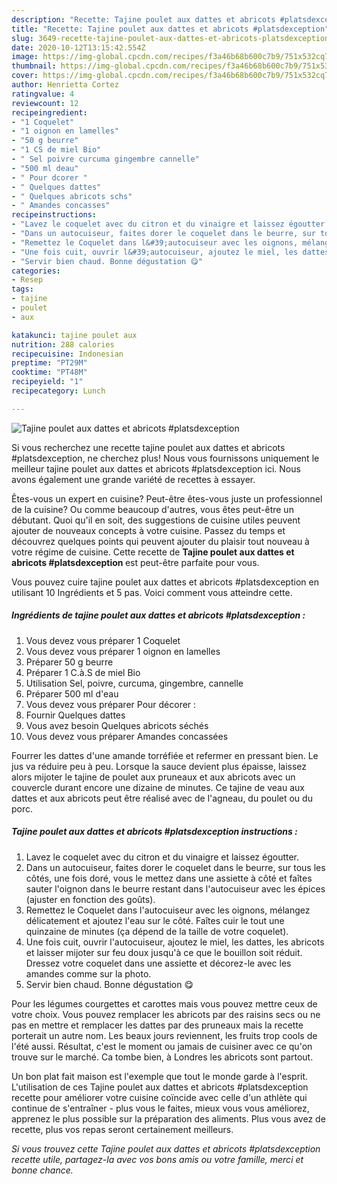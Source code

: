 ```yaml
---
description: "Recette: Tajine poulet aux dattes et abricots #platsdexception"
title: "Recette: Tajine poulet aux dattes et abricots #platsdexception"
slug: 3649-recette-tajine-poulet-aux-dattes-et-abricots-platsdexception
date: 2020-10-12T13:15:42.554Z
image: https://img-global.cpcdn.com/recipes/f3a46b68b600c7b9/751x532cq70/tajine-poulet-aux-dattes-et-abricots-platsdexception-photo-principale-de-la-recette.jpg
thumbnail: https://img-global.cpcdn.com/recipes/f3a46b68b600c7b9/751x532cq70/tajine-poulet-aux-dattes-et-abricots-platsdexception-photo-principale-de-la-recette.jpg
cover: https://img-global.cpcdn.com/recipes/f3a46b68b600c7b9/751x532cq70/tajine-poulet-aux-dattes-et-abricots-platsdexception-photo-principale-de-la-recette.jpg
author: Henrietta Cortez
ratingvalue: 4
reviewcount: 12
recipeingredient:
- "1 Coquelet"
- "1 oignon en lamelles"
- "50 g beurre"
- "1 CS de miel Bio"
- " Sel poivre curcuma gingembre cannelle"
- "500 ml deau"
- " Pour dcorer "
- " Quelques dattes"
- " Quelques abricots schs"
- " Amandes concasses"
recipeinstructions:
- "Lavez le coquelet avec du citron et du vinaigre et laissez égoutter."
- "Dans un autocuiseur, faites dorer le coquelet dans le beurre, sur tous les côtés, une fois doré, vous le mettez dans une assiette à côté et faîtes sauter l&#39;oignon dans le beurre restant dans l&#39;autocuiseur avec les épices (ajuster en fonction des goûts)."
- "Remettez le Coquelet dans l&#39;autocuiseur avec les oignons, mélangez délicatement et ajoutez l&#39;eau sur le côté. Faîtes cuir le tout une quinzaine de minutes (ça dépend de la taille de votre coquelet)."
- "Une fois cuit, ouvrir l&#39;autocuiseur, ajoutez le miel, les dattes, les abricots et laisser mijoter sur feu doux jusqu&#39;à ce que le bouillon soit réduit. Dressez votre coquelet dans une assiette et décorez-le avec les amandes comme sur la photo."
- "Servir bien chaud. Bonne dégustation 😋"
categories:
- Resep
tags:
- tajine
- poulet
- aux

katakunci: tajine poulet aux 
nutrition: 288 calories
recipecuisine: Indonesian
preptime: "PT29M"
cooktime: "PT48M"
recipeyield: "1"
recipecategory: Lunch

---
```



![Tajine poulet aux dattes et abricots #platsdexception](https://img-global.cpcdn.com/recipes/f3a46b68b600c7b9/751x532cq70/tajine-poulet-aux-dattes-et-abricots-platsdexception-photo-principale-de-la-recette.jpg)

Si vous recherchez une recette tajine poulet aux dattes et abricots #platsdexception, ne cherchez plus! Nous vous fournissons uniquement le meilleur tajine poulet aux dattes et abricots #platsdexception ici. Nous avons également une grande variété de recettes à essayer.

Êtes-vous un expert en cuisine? Peut-être êtes-vous juste un professionnel de la cuisine? Ou comme beaucoup d'autres, vous êtes peut-être un débutant. Quoi qu'il en soit, des suggestions de cuisine utiles peuvent ajouter de nouveaux concepts à votre cuisine. Passez du temps et découvrez quelques points qui peuvent ajouter du plaisir tout nouveau à votre régime de cuisine. Cette recette de <strong> Tajine poulet aux dattes et abricots #platsdexception </strong> est peut-être parfaite pour vous.

<!--inarticleads1-->

Vous pouvez cuire tajine poulet aux dattes et abricots #platsdexception en utilisant 10 Ingrédients et 5 pas. Voici comment vous atteindre cette.

##### Ingrédients de tajine poulet aux dattes et abricots #platsdexception :

1. Vous devez vous préparer 1 Coquelet
1. Vous devez vous préparer 1 oignon en lamelles
1. Préparer 50 g beurre
1. Préparer 1 C.à.S de miel Bio
1. Utilisation  Sel, poivre, curcuma, gingembre, cannelle
1. Préparer 500 ml d&#39;eau
1. Vous devez vous préparer  Pour décorer :
1. Fournir  Quelques dattes
1. Vous avez besoin  Quelques abricots séchés
1. Vous devez vous préparer  Amandes concassées


Fourrer les dattes d&#39;une amande torréfiée et refermer en pressant bien. Le jus va réduire peu à peu. Lorsque la sauce devient plus épaisse, laissez alors mijoter le tajine de poulet aux pruneaux et aux abricots avec un couvercle durant encore une dizaine de minutes. Ce tajine de veau aux dattes et aux abricots peut être réalisé avec de l&#39;agneau, du poulet ou du porc. 

<!--inarticleads2-->

##### Tajine poulet aux dattes et abricots #platsdexception instructions :

1. Lavez le coquelet avec du citron et du vinaigre et laissez égoutter.
1. Dans un autocuiseur, faites dorer le coquelet dans le beurre, sur tous les côtés, une fois doré, vous le mettez dans une assiette à côté et faîtes sauter l&#39;oignon dans le beurre restant dans l&#39;autocuiseur avec les épices (ajuster en fonction des goûts).
1. Remettez le Coquelet dans l&#39;autocuiseur avec les oignons, mélangez délicatement et ajoutez l&#39;eau sur le côté. Faîtes cuir le tout une quinzaine de minutes (ça dépend de la taille de votre coquelet).
1. Une fois cuit, ouvrir l&#39;autocuiseur, ajoutez le miel, les dattes, les abricots et laisser mijoter sur feu doux jusqu&#39;à ce que le bouillon soit réduit. Dressez votre coquelet dans une assiette et décorez-le avec les amandes comme sur la photo.
1. Servir bien chaud. Bonne dégustation 😋


Pour les légumes courgettes et carottes mais vous pouvez mettre ceux de votre choix. Vous pouvez remplacer les abricots par des raisins secs ou ne pas en mettre et remplacer les dattes par des pruneaux mais la recette porterait un autre nom. Les beaux jours reviennent, les fruits trop cools de l&#39;été aussi. Résultat, c&#39;est le moment ou jamais de cuisiner avec ce qu&#39;on trouve sur le marché. Ca tombe bien, à Londres les abricots sont partout. 

<!--inarticleads1-->

<p>
Un bon plat fait maison est l'exemple que tout le monde garde à l'esprit. L'utilisation de ces Tajine poulet aux dattes et abricots #platsdexception recette pour améliorer votre cuisine coïncide avec celle d'un athlète qui continue de s'entraîner - plus vous le faites, mieux vous vous améliorez, apprenez le plus possible sur la préparation des aliments. Plus vous avez de recette, plus vos repas seront certainement meilleurs.
</p>

<p>
<i>Si vous trouvez cette Tajine poulet aux dattes et abricots #platsdexception recette utile, partagez-la avec vos bons amis ou votre famille, merci et bonne chance.</i>
</p>
